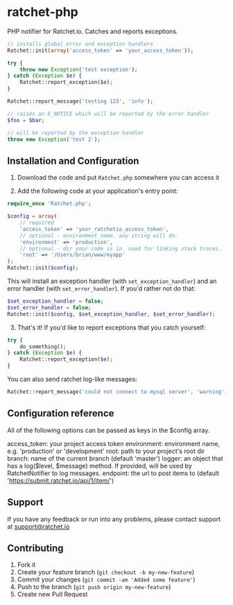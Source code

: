 ratchet-php
===========

PHP notifier for Ratchet.io. Catches and reports exceptions.

```php
// installs global error and exception handlers
Ratchet::init(array('access_token' => 'your_access_token'));

try {
    throw new Exception('test exception');
} catch (Exception $e) {
    Ratchet::report_exception($e);
}

Ratchet::report_message('testing 123', 'info');

// raises an E_NOTICE which will be reported by the error handler
$foo = $bar;

// will be reported by the exception handler
throw new Exception('test 2');
```

## Installation and Configuration

1. Download the code and put `Ratchet.php` somewhere you can access it

2. Add the following code at your application's entry point:

```php
require_once 'Ratchet.php';

$config = array(
    // required
    'access_token' => 'your_ratchetio_access_token',
    // optional - environment name. any string will do.
    'environment' => 'production',
    // optional - dir your code is in. used for linking stack traces.
    'root' => '/Users/brian/www/myapp'
);
Ratchet::init($config);
```

This will install an exception handler (with `set_exception_handler`) and an error handler (with `set_error_handler`). If you'd rather not do that:

```php
$set_exception_handler = false;
$set_error_handler = false;
Ratchet::init($config, $set_exception_handler, $set_error_handler);
```

3. That's it! If you'd like to report exceptions that you catch yourself:

```php
try {
    do_something();
} catch (Exception $e) {
    Ratchet::report_exception($e);
}
```

You can also send ratchet log-like messages:

```php
Ratchet::report_message('could not connect to mysql server', 'warning');
```


## Configuration reference

All of the following options can be passed as keys in the $config array.

access_token: your project access token
environment: environment name, e.g. 'production' or 'development'
root: path to your project's root dir
branch: name of the current branch (default 'master')
logger: an object that has a log($level, $message) method. If provided, will be used by RatchetNotifier to log messages.
endpoint: the url to post items to (default 'https://submit.ratchet.io/api/1/item/')


## Support

If you have any feedback or run into any problems, please contact support at support@ratchet.io


## Contributing

1. Fork it
2. Create your feature branch (`git checkout -b my-new-feature`)
3. Commit your changes (`git commit -am 'Added some feature'`)
4. Push to the branch (`git push origin my-new-feature`)
5. Create new Pull Request



